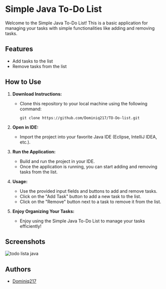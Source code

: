 # Simple Java To-Do List

Welcome to the Simple Java To-Do List! This is a basic application for managing your tasks with simple functionalities like adding and removing tasks.

## Features

- Add tasks to the list
- Remove tasks from the list

## How to Use

1. **Download Instructions:**
   - Clone this repository to your local machine using the following command:
     ```
     git clone https://github.com/Dominiq217/TO-Do-list.git
     ```

2. **Open in IDE:**
   - Import the project into your favorite Java IDE (Eclipse, IntelliJ IDEA, etc.).

3. **Run the Application:**
   - Build and run the project in your IDE.
   - Once the application is running, you can start adding and removing tasks from the list.

4. **Usage:**
   - Use the provided input fields and buttons to add and remove tasks.
   - Click on the "Add Task" button to add a new task to the list.
   - Click on the "Remove" button next to a task to remove it from the list.

5. **Enjoy Organizing Your Tasks:**
   - Enjoy using the Simple Java To-Do List to manage your tasks efficiently!

## Screenshots
![todo lista java](https://github.com/Dominiq217/TO-Do-list/assets/97559453/4b83c5d4-19ba-4649-bb3e-5ed55d3c58f3)


## Authors

- [Dominiq217](https://github.com/Dominiq217)
 

